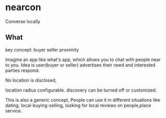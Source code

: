 nearcon
=======

Converse locally

What
---
key concept: buyer seller proximity

Imagine an app like what's app, which allows you to chat with people near to you.
Idea is user(buyer or seller) advertises their need and interested parties respond.

No location is disclosed, 

location radius configurable. 
discovery can be turned off or customized.

This is also a generic concept, People can use it in different situations
like dating, local-buying-selling, looking for local reviews on people,place service. 
